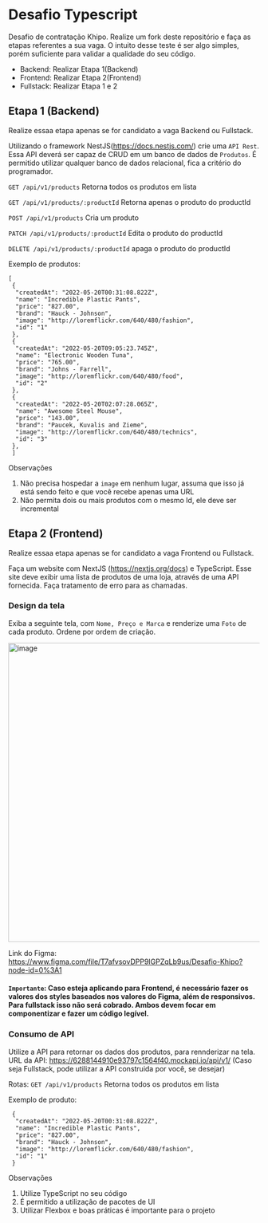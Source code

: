 # Desafio Typescript
Desafio de contratação Khipo. Realize um fork deste repositório e faça as etapas referentes a sua vaga. O intuito desse teste é ser algo simples, porém suficiente para validar a qualidade do seu código.

* Backend: Realizar Etapa 1(Backend)
* Frontend: Realizar Etapa 2(Frontend)
* Fullstack: Realizar Etapa 1 e 2


## Etapa 1 (Backend)
Realize essaa etapa apenas se for candidato a vaga Backend ou Fullstack.

Utilizando o framework NestJS(https://docs.nestjs.com/) crie uma ``API Rest``. Essa API deverá ser capaz de CRUD em um banco de dados de ``Produtos``. É permitido utilizar qualquer banco de dados relacional, fica a critério do programador.


``GET /api/v1/products``
Retorna todos os produtos em lista

``GET /api/v1/products/:productId``
Retorna apenas o produto do productId

``POST /api/v1/products``
Cria um produto

``PATCH /api/v1/products/:productId``
Edita o produto do productId

``DELETE /api/v1/products/:productId``
apaga o produto do productId

Exemplo de produtos:
```
[
 {
  "createdAt": "2022-05-20T00:31:08.822Z",
  "name": "Incredible Plastic Pants",
  "price": "827.00",
  "brand": "Hauck - Johnson",
  "image": "http://loremflickr.com/640/480/fashion",
  "id": "1"
 },
 {
  "createdAt": "2022-05-20T09:05:23.745Z",
  "name": "Electronic Wooden Tuna",
  "price": "765.00",
  "brand": "Johns - Farrell",
  "image": "http://loremflickr.com/640/480/food",
  "id": "2"
 },
 {
  "createdAt": "2022-05-20T02:07:28.065Z",
  "name": "Awesome Steel Mouse",
  "price": "143.00",
  "brand": "Paucek, Kuvalis and Zieme",
  "image": "http://loremflickr.com/640/480/technics",
  "id": "3"
 },
 ]
```

Observações
1. Não precisa hospedar a ``image`` em nenhum lugar, assuma que isso já está sendo feito e que você recebe apenas uma URL
2. Não permita dois ou mais produtos com o mesmo Id, ele deve ser incremental


## Etapa 2 (Frontend)
Realize essaa etapa apenas se for candidato a vaga Frontend ou Fullstack. 

Faça um website com NextJS (https://nextjs.org/docs) e TypeScript. Esse site deve exibir uma lista de produtos de uma loja, através de uma API fornecida. Faça tratamento de erro para as chamadas.

### Design da tela
Exiba a seguinte tela, com ``Nome, Preço e Marca`` e renderize uma ``Foto`` de cada produto. Ordene por ordem de criação. 

<img width="600" alt="image" src="https://user-images.githubusercontent.com/830261/169680671-c7e5d740-fa82-4e0e-909e-aa9c5e573967.png">

Link do Figma: https://www.figma.com/file/T7afvsovDPP9IGPZqLb9us/Desafio-Khipo?node-id=0%3A1

#### ``Importante``: Caso esteja aplicando para Frontend, é necessário fazer os valores dos styles baseados nos valores do Figma, além de responsivos. Para fullstack isso não será cobrado. Ambos devem focar em componentizar e fazer um código legível.





### Consumo de API
Utilize a API para retornar os dados dos produtos, para rennderizar na tela. 
URL da API: https://6288144910e93797c1564f40.mockapi.io/api/v1/
(Caso seja Fullstack, pode utilizar a API construida por você, se desejar)

Rotas:
``GET /api/v1/products``
Retorna todos os produtos em lista

Exemplo de produto:
```
 {
  "createdAt": "2022-05-20T00:31:08.822Z",
  "name": "Incredible Plastic Pants",
  "price": "827.00",
  "brand": "Hauck - Johnson",
  "image": "http://loremflickr.com/640/480/fashion",
  "id": "1"
 }
```

Observações
1. Utilize TypeScript no seu código
2. É permitido a utilização de pacotes de UI
3. Utilizar Flexbox e boas práticas é importante para o projeto

